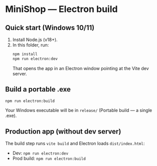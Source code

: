 # MiniShop — Electron build

## Quick start (Windows 10/11)
1. Install Node.js (v18+).
2. In this folder, run:
   ```bash
   npm install
   npm run electron:dev
   ```
   That opens the app in an Electron window pointing at the Vite dev server.

## Build a portable .exe
```bash
npm run electron:build
```
Your Windows executable will be in `release/` (Portable build — a single .exe).

## Production app (without dev server)
The build step runs `vite build` and Electron loads `dist/index.html`:
- Dev: `npm run electron:dev`
- Prod build: `npm run electron:build`
